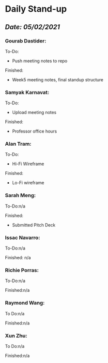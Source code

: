 # Daily Stand-up
## _Date: 05/02/2021_

### Gourab Dastider:
To-Do:
- Push meeting notes to repo


Finished:
- Week5 meeting notes, final standup structure



### Samyak Karnavat:
To-Do:
- Upload meeting notes

Finished:
- Professor office hours

### Alan Tram:
To-Do:
- Hi-Fi Wireframe


Finished:
- Lo-Fi wireframe


### Sarah Meng:
To-Do:n/a

Finished:
- Submitted Pitch Deck



### Issac Navarro:
To-Do:n/a


Finished: n/a




### Richie Porras:
To-Do:n/a


Finished:n/a





### Raymond Wang:
To Do:n/a


Finished:n/a



### Xun Zhu:
To Do:n/a


Finished:n/a
